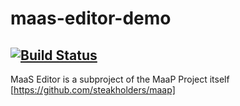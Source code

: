 # maas-editor-demo
[![Build Status](https://semaphoreci.com/api/v1/projects/b7c4bbc6-f1b3-4066-8c99-51168ca58f69/967037/shields_badge.svg)](https://semaphoreci.com/apetrovYa/maas-editor-demo)
--------------------------------------------------------
MaaS Editor is a subproject of the MaaP Project itself [https://github.com/steakholders/maap]
